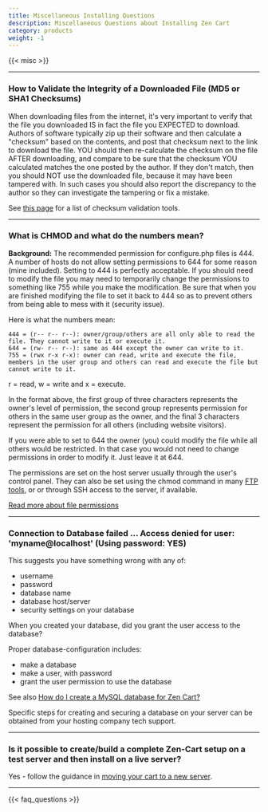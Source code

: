 ```yaml
---
title: Miscellaneous Installing Questions
description: Miscellaneous Questions about Installing Zen Cart 
category: products 
weight: -1 
---
```


{{< misc >}} 

--- 

### How to Validate the Integrity of a Downloaded File (MD5 or SHA1 Checksums)

When downloading files from the internet, it's very important to verify that the file you downloaded IS in fact the file you EXPECTED to download. Authors of software typically zip up their software and then calculate a "checksum" based on the contents, and post that checksum next to the link to download the file. YOU should then re-calculate the checksum on the file AFTER downloading, and compare to be sure that the checksum YOU calculated matches the one posted by the author. If they don't match, then you should NOT use the downloaded file, because it may have been tampered with. In such cases you should also report the discrepancy to the author so they can investigate the tampering or fix a mistake.

See [this page](/user/first_steps/useful_tools/#hash-validation-tools) for a list of checksum validation tools. 

---

### What is CHMOD and what do the numbers mean?

**Background:** The recommended permission for configure.php files is 444. 
A number of hosts do not allow setting permissions to 644 for some reason (mine included). Setting to 444 is perfectly acceptable. If you should need to modify the file you may need to temporarily change the permissions to something like 755 while you make the modification. Be sure that when you are finished modifying the file to set it back to 444 so as to prevent others from being able to mess with it (security issue).


Here is what the numbers mean:

```
444 = (r-- r-- r--): owner/group/others are all only able to read the file. They cannot write to it or execute it.
644 = (rw- r-- r--): same as 444 except the owner can write to it.
755 = (rwx r-x r-x): owner can read, write and execute the file, members in the user group and others can read and execute the file but cannot write to it.
```

r = read, w = write and x = execute.

In the format above, the first group of three characters represents the owner's level of permission, the second group represents permission for others in the same user group as the owner, and the final 3 characters represent the permission for all others (including website visitors).

If you were able to set to 644 the owner (you) could modify the file while all others would be restricted. In that case you would not need to change permissions in order to modify it. Just leave it at 644.

The permissions are set on the host server usually through the user's control panel. They can also be set using the chmod command in many [FTP tools](/user/first_steps/useful_tools/#ftp-tools), or or through SSH access to the server, if available. 

[Read more about file permissions](/user/installing/permissions/)

---

### Connection to Database failed ... Access denied for user: 'myname@localhost' (Using password: YES)

This suggests you have something wrong with any of:

- username
- password
- database name
- database host/server
- security settings on your database

When you created your database, did you grant the user access to the database?

Proper database-configuration includes:

- make a database
- make a user, with password
- grant the user permission to use the database

See also [How do I create a MySQL database for Zen Cart?](/user/installing/create_mysql_database) 

Specific steps for creating and securing a database on your server can be obtained from your hosting company tech support.

---
### Is it possible to create/build a complete Zen-Cart setup on a test server and then install on a live server?
 
Yes - follow the guidance in [moving your cart to a new server](/user/installing/change_hoster/). 

---
<!-- please keep this at the end --> 
{{< faq_questions >}}
